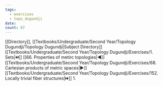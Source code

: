 ```yaml
---
tags:
  - exercises
  - topo_dugundji
date: 
count: 67
---
```

[[Directory]], [[Textbooks/Undergraduate/Second Year/Topology Dugundji/Topology Dugundji|Subject Directory]]
[[Textbooks/Undergraduate/Second Year/Topology Dugundji/Exercises/1. Sets|🞀🞀]] [[66. Properties of metirc topologies|◀]] [[Textbooks/Undergraduate/Second Year/Topology Dugundji/Exercises/68. Cartesian products of metric spaces|▶]] [[Textbooks/Undergraduate/Second Year/Topology Dugundji/Exercises/152. Locally trivial fiber structures|🞂🞂]]
1. 
